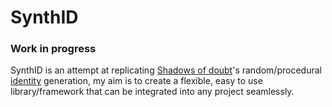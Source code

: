 # SynthID
### Work in progress

SynthID is an attempt at replicating [Shadows of doubt](https://store.steampowered.com/app/986130/Shadows_of_Doubt/)'s random/procedural [identity](https://shadows-of-doubt.fandom.com/wiki/Citizen_Profile) generation, my aim is to create a flexible, easy to use library/framework that can be integrated into any project seamlessly.
